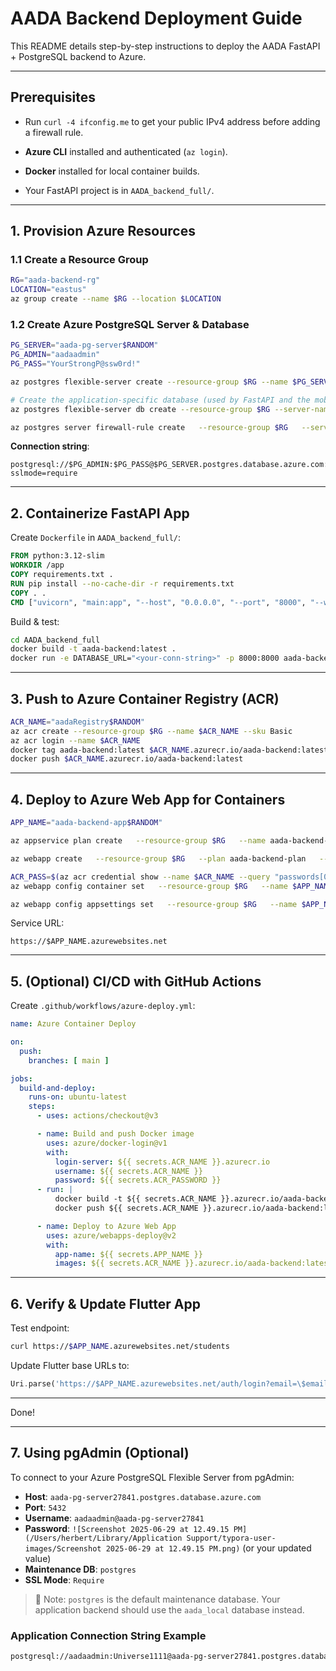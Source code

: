 # AADA Backend Deployment Guide

This README details step-by-step instructions to deploy the AADA FastAPI + PostgreSQL backend to Azure.

---

## Prerequisites

- Run `curl -4 ifconfig.me` to get your public IPv4 address before adding a firewall rule.


- **Azure CLI** installed and authenticated (`az login`).
- **Docker** installed for local container builds.
- Your FastAPI project is in `AADA_backend_full/`.

---

## 1. Provision Azure Resources

### 1.1 Create a Resource Group
```bash
RG="aada-backend-rg"
LOCATION="eastus"
az group create --name $RG --location $LOCATION
```

### 1.2 Create Azure PostgreSQL Server & Database
```bash
PG_SERVER="aada-pg-server$RANDOM"
PG_ADMIN="aadaadmin"
PG_PASS="YourStrongP@ssw0rd!"

az postgres flexible-server create --resource-group $RG --name $PG_SERVER --location $LOCATION --admin-user $PG_ADMIN --admin-password $PG_PASS --sku-name Standard_B1ms --tier Burstable --version 14 --storage-size 32 --public-access 0.0.0.0

# Create the application-specific database (used by FastAPI and the mobile app)
az postgres flexible-server db create --resource-group $RG --server-name $PG_SERVER --database-name aada_local

az postgres server firewall-rule create   --resource-group $RG   --server-name $PG_SERVER   --name AllowAll   --start-ip-address 0.0.0.0   --end-ip-address 255.255.255.255
```

**Connection string**:  
```
postgresql://$PG_ADMIN:$PG_PASS@$PG_SERVER.postgres.database.azure.com:5432/aada_local?sslmode=require
```

---

## 2. Containerize FastAPI App

Create `Dockerfile` in `AADA_backend_full/`:
```dockerfile
FROM python:3.12-slim
WORKDIR /app
COPY requirements.txt .
RUN pip install --no-cache-dir -r requirements.txt
COPY . .
CMD ["uvicorn", "main:app", "--host", "0.0.0.0", "--port", "8000", "--workers", "4"]
```

Build & test:
```bash
cd AADA_backend_full
docker build -t aada-backend:latest .
docker run -e DATABASE_URL="<your-conn-string>" -p 8000:8000 aada-backend:latest
```

---

## 3. Push to Azure Container Registry (ACR)
```bash
ACR_NAME="aadaRegistry$RANDOM"
az acr create --resource-group $RG --name $ACR_NAME --sku Basic
az acr login --name $ACR_NAME
docker tag aada-backend:latest $ACR_NAME.azurecr.io/aada-backend:latest
docker push $ACR_NAME.azurecr.io/aada-backend:latest
```

---

## 4. Deploy to Azure Web App for Containers
```bash
APP_NAME="aada-backend-app$RANDOM"

az appservice plan create   --resource-group $RG   --name aada-backend-plan   --is-linux   --sku B1

az webapp create   --resource-group $RG   --plan aada-backend-plan   --name $APP_NAME   --deployment-container-image-name $ACR_NAME.azurecr.io/aada-backend:latest

ACR_PASS=$(az acr credential show --name $ACR_NAME --query "passwords[0].value" -o tsv)
az webapp config container set   --resource-group $RG   --name $APP_NAME   --docker-custom-image-name $ACR_NAME.azurecr.io/aada-backend:latest   --docker-registry-server-url https://$ACR_NAME.azurecr.io   --docker-registry-server-user $ACR_NAME   --docker-registry-server-password $ACR_PASS

az webapp config appsettings set   --resource-group $RG   --name $APP_NAME   --settings     DATABASE_URL="postgresql://$PG_ADMIN:$PG_PASS@$PG_SERVER.postgres.database.azure.com:5432/aada_local?sslmode=require"     ALLOW_ORIGINS="*"
```

Service URL:  
```
https://$APP_NAME.azurewebsites.net
```

---

## 5. (Optional) CI/CD with GitHub Actions

Create `.github/workflows/azure-deploy.yml`:
```yaml
name: Azure Container Deploy

on:
  push:
    branches: [ main ]

jobs:
  build-and-deploy:
    runs-on: ubuntu-latest
    steps:
      - uses: actions/checkout@v3

      - name: Build and push Docker image
        uses: azure/docker-login@v1
        with:
          login-server: ${{ secrets.ACR_NAME }}.azurecr.io
          username: ${{ secrets.ACR_NAME }}
          password: ${{ secrets.ACR_PASSWORD }}
      - run: |
          docker build -t ${{ secrets.ACR_NAME }}.azurecr.io/aada-backend:latest .
          docker push ${{ secrets.ACR_NAME }}.azurecr.io/aada-backend:latest

      - name: Deploy to Azure Web App
        uses: azure/webapps-deploy@v2
        with:
          app-name: ${{ secrets.APP_NAME }}
          images: ${{ secrets.ACR_NAME }}.azurecr.io/aada-backend:latest
```

---

## 6. Verify & Update Flutter App

Test endpoint:
```bash
curl https://$APP_NAME.azurewebsites.net/students
```

Update Flutter base URLs to:
```dart
Uri.parse('https://$APP_NAME.azurewebsites.net/auth/login?email=\$email')
```

---

Done! 

---

## 7. Using pgAdmin (Optional)

To connect to your Azure PostgreSQL Flexible Server from pgAdmin:

- **Host**: `aada-pg-server27841.postgres.database.azure.com`
- **Port**: `5432`
- **Username**: `aadaadmin@aada-pg-server27841`
- **Password**: `![Screenshot 2025-06-29 at 12.49.15 PM](/Users/herbert/Library/Application Support/typora-user-images/Screenshot 2025-06-29 at 12.49.15 PM.png)` (or your updated value)
- **Maintenance DB**: `postgres`
- **SSL Mode**: `Require`

> 🔐 Note: `postgres` is the default maintenance database. Your application backend should use the `aada_local` database instead.

### Application Connection String Example

```bash
postgresql://aadaadmin:Universe1111@aada-pg-server27841.postgres.database.azure.com:5432/aada_local?sslmode=require
```
